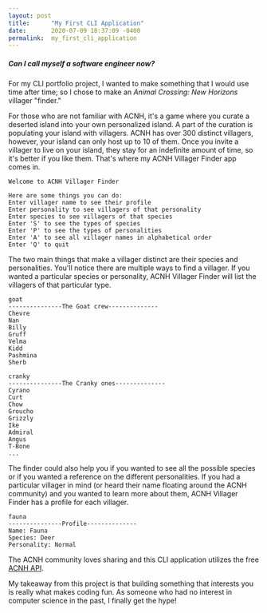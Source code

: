 ```yaml
---
layout: post
title:      "My First CLI Application"
date:       2020-07-09 18:37:09 -0400
permalink:  my_first_cli_application
---
```


##### Can I call myself a software engineer now? 
For my CLI portfolio project, I wanted to make something that I would use time after time; so I chose to make an *Animal Crossing: New Horizons* villager "finder." 

For those who are not familiar with ACNH, it's a game where you curate a deserted island into your own personalized island. A part of the curation is populating your island with villagers. ACNH has over 300 distinct villagers, however, your island can only host up to 10 of them. Once you invite a villager to live on your island, they stay for an indefinite amount of time, so it's better if you like them. That's where my ACNH Villager Finder app comes in. 


```
Welcome to ACNH Villager Finder

Here are some things you can do:
Enter villager name to see their profile
Enter personality to see villagers of that personality
Enter species to see villagers of that species
Enter 'S' to see the types of species
Enter 'P' to see the types of personalities
Enter 'A' to see all villager names in alphabetical order
Enter 'Q' to quit
```

The two main things that make a villager distinct are their species and personalities. You'll notice there are multiple ways to find a villager. If you wanted a particular species or personality, ACNH Villager Finder will list the villagers of that particular type. 

```
goat
---------------The Goat crew--------------
Chevre
Nan
Billy
Gruff
Velma
Kidd
Pashmina
Sherb
```
```
cranky
---------------The Cranky ones--------------
Cyrano
Curt
Chow
Groucho
Grizzly
Ike
Admiral
Angus
T-Bone
...
```

The finder could also help you if you wanted to see all the possible species or if you wanted a reference on the different personalities. If you had a particular villager in mind (or heard their name floating around the ACNH community) and you wanted to learn more about them, ACNH Villager Finder has a profile for each villager. 

```
fauna
---------------Profile--------------
Name: Fauna
Species: Deer
Personality: Normal
```

The ACNH community loves sharing and this CLI application utilizes the free [ACNH API](http://acnhapi.com/). 

My takeaway from this project is that building something that interests you is really what makes coding fun. As someone who had no interest in computer science in the past, I finally get the hype!






